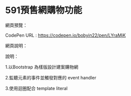 # 591預售網購物功能
網頁預覽：

CodePen URL : https://codepen.io/bobyin22/pen/LYraMjK

網頁說明：

說明：

1.以Bootstrap 為樣版設計建案購物網

2.監聽元素的事件並觸發對應的 event handler

3.使用迴圈配合 template literal
